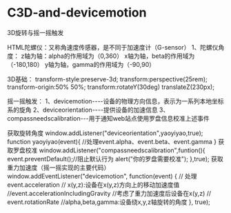 # C3D-and-devicemotion
3D旋转与摇一摇触发

HTML陀螺仪：又称角速度传感器，是不同于加速度计（G-sensor）
1、陀螺仪角度：
z轴为轴：alpha的作用域为（0,360）
x轴为轴，beta的作用域为（-180,180）
y轴为轴，gamma的作用域为（-90,90）



3D基础：
transform-style:preserve-3d;
transform:perspective(25rem);
transform-origin:50% 50%;
transform:rotateY(30deg) translateZ(230px);


摇一摇触发：
1、devicemotion----设备的物理方向信息，表示为一系列本地坐标系的旋角
2、deviceorientation----提供设备的加速信息
3、compassneedscalibration---用于通知web站点使用罗盘信息校准上述事件

获取旋转角度
window.addListener("deviceorientation",yaoyiyao,true);
function yaoyiyao(event){
//处理event.alpha、event.beta、event.gamma
}
获取罗盘校准
window.addListener("compassneedscalibration",funtion(){
event.preventDefault();//阻止默认行为
alert("你的罗盘需要校准");
},true);
获取重力加速度（摇一摇实现的主要代码）
window.addEventListener("devicemotion", function(event) {
   // 处理event.acceleration
   //	x(y,z):设备在x(y,z)方向上的移动加速度值
   //event.accelerationIncludingGravity
   //考虑了重力加速度后设备在x(y,z)
   // event.rotationRate
	//alpha,beta,gamma:设备绕x,y,z轴旋转的角度
  }, true);

